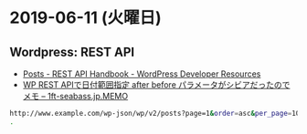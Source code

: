 # 2019-06-11 (火曜日)

## Wordpress: REST API

- [Posts - REST API Handbook - WordPress Developer Resources](https://developer.wordpress.org/rest-api/reference/posts/#list-posts)
- [WP REST APIで日付範囲指定 after before パラメータがシビアだったのでメモ – 1ft-seabass.jp.MEMO](https://www.1ft-seabass.jp/memo/2016/12/30/wp-rest-api-after-before-iso8601/)

~~~bash
http://www.example.com/wp-json/wp/v2/posts?page=1&order=asc&per_page=100&after=2014-10-10T13:50:40
.
~~~